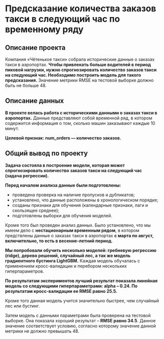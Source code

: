 # Предсказание количества заказов такси в следующий час по временному ряду

## Описание проекта
Компания «Чётенькое такси» собрала исторические данные о заказах такси в аэропортах. **Чтобы привлекать больше водителей в период пиковой нагрузки, нужно спрогнозировать количество заказов такси на следующий час. Необходимо построить модель для такого предсказания.**
Значение метрики RMSE на тестовой выборке должно быть не больше 48.

## Описание данных
**В проекте велась работа с историческими данными о заказах такси в аэропортах.** Данные представляют собой временной ряд, в котором содержится информация о том, сколько машин заказывают каждые 10 минут.

**Целевой признак: num_orders — количество заказов.**

## Общий вывод по проекту
**Задача состояла в построение модели, которая может спрогнозировать количество заказов такси на следующий час (задача регрессии).**

**Перед началом анализа данные были подготовлены:**
- проведена проверка на наличие пропусков и дубликатов; 
- установлено, что данные расположены в хронологическом порядке;
- созданы признаки для обучения (календарные признаки, лаги и скользящее среднее);
- подготовлены выборки для обучения моделей.

Кроме того был проведен анализ данных. Было установлено, что мы имеем дело с **нестационарным временным рядом**, в котором предствлены данные о заказах такси в аэропортах **с марта по август, включительно, то есть в весенне-летний период**.

**Мы попробовали обучить несколько моделей: гребневую регрессию (ridge), дерево решений, случайный лес, а так же модель градиентного бустинга LightGBM.** Каждая модель обучалась с применением кросс-валидации и перебором нескольких гиперпараметров.

**По результатам экспериментов лучший результат показала линейная модель со следующими гиперпараметрами: alpha – 0.24. По результатам кросс-валидации ее RMSE равно 25.5.**

Кроме того данная модель учится значительно быстрее, чем случайный лес или бустинг.

Затем модель с данными параметрами была проверена на тестовой выборке. Она показала хороший результат – **RMSE равно 34.5**. Данное значение соответствует условию, согласно которому значение данной метрики не должно превышать 48.
